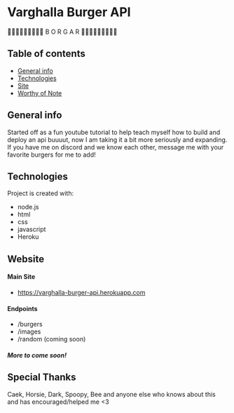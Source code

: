 # Varghalla Burger API
🍔🍔🍔🍔🍔🍔🍔🍔🍔 B O R G A R 🍔🍔🍔🍔🍔🍔🍔🍔🍔

## Table of contents
* [General info](#general-info)
* [Technologies](#technologies)
* [Site](#website)
* [Worthy of Note](#Special-Thanks)

## General info
Started off as a fun youtube tutorial to help teach myself how to build and deploy an api buuuut, now I am taking it a bit more seriously and expanding. If you have me on discord and we know each other, message me with your favorite burgers for me to add!
	
## Technologies
Project is created with:
* node.js
* html
* css
* javascript
* Heroku
	

## Website 
#### Main Site
* https://varghalla-burger-api.herokuapp.com
#### Endpoints
* /burgers
* /images
* /random (coming soon)
##### More to come soon!
## Special Thanks 
Caek, Horsie, Dark, Spoopy, Bee and anyone else who knows about this and has encouraged/helped me <3
